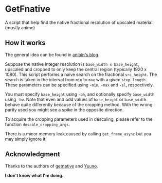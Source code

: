 # GetFnative
A script that help find the native fractional resolution of upscaled material (mostly anime)

## How it works

The general idea can be found in [anibin's blog](https://anibin.blogspot.com/2014/01/blog-post_3155.html).

Suppose the native integer resolution is `base_width x base_height`, upscaled and cropped to only keep the central region (typically 1920 x 1080). This script performs a naive search on the fractional `src_height`.
The search is taken in the interval from `min` to `max` with a given `step_length`.
These parameters can be specified using `-min`, `-max` and `-sl`, respectively.

You must specify `base_height` using `-bh`, and optionally specify `base_width` using `-bw`.
Note that even and odd values of `base_height` or `base_width` behave quite differently because of the cropping method.
With the wrong parity used you might see a spike in the opposite direction.

To acquire the cropping parameters used in descaling, please refer to the function `descale_cropping_args`.

There is a minor memory leak caused by calling `get_frame_async` but you may simply ignore it.

## Acknowledgment

Thanks to the authors of [getnative](https://github.com/Infiziert90/getnative) and [Yuuno](https://github.com/Irrational-Encoding-Wizardry/yuuno).

**I don't know what I'm doing.**
